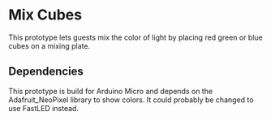 # Mix Cubes

This prototype lets guests mix the color of light by placing red green or blue cubes on a mixing plate.

## Dependencies

This prototype is build for Arduino Micro and depends on the Adafruit_NeoPixel library to show colors.
It could probably be changed to use FastLED instead.
